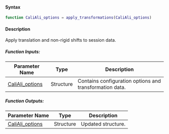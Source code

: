 #### Syntax
```matlab
function CaliAli_options = apply_transformations(CaliAli_options)
```
#### Description
Apply translation and non-rigid shifts to session data.

##### Function Inputs:
| Parameter Name | Type         | Description                                      |
|----------------|--------------|--------------------------------------------------|
| [CaliAli_options](../../Functions_doc/CaliAli_parameters) | Structure    | Contains configuration options and transformation data.|

##### Function Outputs:
| Parameter Name | Type         | Description                                      |
|----------------|--------------|--------------------------------------------------|
| [CaliAli_options](../../Functions_doc/CaliAli_parameters) | Structure    | Updated structure.
